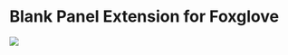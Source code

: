 # Blank Panel Extension for Foxglove

![](https://user-images.githubusercontent.com/924528/197664535-65b6fdc3-e89e-44f7-a608-d268b7f85c84.png)
